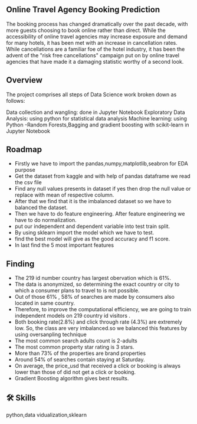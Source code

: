 
## Online Travel Agency Booking Prediction

The booking process has changed dramatically over the past decade, with more guests choosing to book online rather than direct. While the accessibility of online travel agencies may increase exposure and demand for many hotels, it has been met with an increase in cancellation rates. While cancellations are a familiar foe of the hotel industry, it has been the advent of the "risk free cancellations" campaign put on by online travel agencies that have made it a damaging statistic worthy of a second look.

## Overview
The project comprises all steps of Data Science work broken down as follows:

Data collection and wangling: done in Jupyter Notebook
Exploratory Data Analysis: using python for statistical data analysis
Machine learning: using Python -Random Forests,Bagging and gradient boosting with scikit-learn in Jupyter Notebook


## Roadmap

- Firstly we have to import the pandas,numpy,matplotlib,seabron for EDA purpose
- Get the dataset from kaggle and with help of pandas dataframe we read the csv file
- Find any null values presents in dataset if yes then drop the null value or replace with mean of respective column.
- After that we find that it is the imbalanced dataset so we have to balanced the dataset.
- Then we have to do feature engineering.
  After feature engineering we have to do normalization.
- put our independent and dependent variable into test train split.
- By using sklearn import the model which we have to test.
- find the best model will give as the good accuracy and f1 score.
- In last find the 5 most important features 


## Finding

- The 219 id number country has largest obervation which is 61%.
- The data is anonymized, so determining the exact country or city to which a consumer plans to travel to is not possible.
- Out of those 61% , 58% of searches are made by consumers also located in same country.
- Therefore, to improve the computational efficiency, we are going to train independent models on 219 country id visitors . 
- Both booking rate(2.8%) and click through rate (4.3%) are extremely low. So, the class are very imbalanced.so we balanced this features by using oversanpling technique
- The most common search adults count is 2-adults
- The most common property star rating is 3 stars. 
- More than 73% of the properties are brand properties
- Around 54% of searches contain staying at Saturday.
- On average, the price_usd that received a click or booking is always lower than those of did not get a click or booking.
- Gradient Boosting algorithm gives best results.



## 🛠 Skills
python,data vidualization,sklearn




